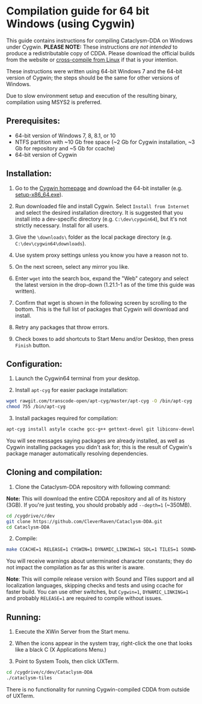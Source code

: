 # Compilation guide for 64 bit Windows (using Cygwin)

This guide contains instructions for compiling Cataclysm-DDA on Windows under Cygwin. **PLEASE NOTE:** These instructions *are not intended* to produce a redistributable copy of CDDA. Please download the official builds from the website or [cross-compile from Linux](https://github.com/CleverRaven/Cataclysm-DDA/blob/master/doc/COMPILING/COMPILING.md#cross-compile-to-windows-from-linux) if that is your intention.

These instructions were written using 64-bit Windows 7 and the 64-bit version of Cygwin; the steps should be the same for other versions of Windows.

Due to slow environment setup and execution of the resulting binary, compilation using MSYS2 is preferred.

## Prerequisites:

* 64-bit version of Windows 7, 8, 8.1, or 10
* NTFS partition with ~10 Gb free space (~2 Gb for Cygwin installation, ~3 Gb for repository and ~5 Gb for ccache)
* 64-bit version of Cygwin

## Installation:

1. Go to the [Cygwin homepage](https://cygwin.com/) and download the 64-bit installer (e.g. [setup-x86_64.exe](https://cygwin.com/setup-x86_64.exe)).

2. Run downloaded file and install Cygwin. Select `Install from Internet` and select the desired installation directory. It is suggested that you install into a dev-specific directory (e.g. `C:\dev\cygwin64`), but it's not strictly necessary. Install for all users.

3. Give the `\downloads\` folder as the local package directory (e.g. `C:\dev\cygwin64\downloads`).

4. Use system proxy settings unless you know you have a reason not to.

5. On the next screen, select any mirror you like.

6. Enter `wget` into the search box, expand the "Web" category and select the latest version in the drop-down (1.21.1-1 as of the time this guide was written).

7. Confirm that wget is shown in the following screen by scrolling to the bottom. This is the full list of packages that Cygwin will download and install.

8. Retry any packages that throw errors.

9. Check boxes to add shortcuts to Start Menu and/or Desktop, then press `Finish` button.

## Configuration:

1. Launch the Cygwin64 terminal from your desktop.

2. Install `apt-cyg` for easier package installation:

```bash
wget rawgit.com/transcode-open/apt-cyg/master/apt-cyg -O /bin/apt-cyg
chmod 755 /bin/apt-cyg
```

3. Install packages required for compilation:

```bash
apt-cyg install astyle ccache gcc-g++ gettext-devel git libiconv-devel libintl-devel libSDL2_image-devel libSDL2_mixer-devel libSDL2_ttf-devel make xinit
```

You will see messages saying packages are already installed, as well as Cygwin installing packages you didn't ask for; this is the result of Cygwin's package manager automatically resolving dependencies.

## Cloning and compilation:

1. Clone the Cataclysm-DDA repository with following command:

**Note:** This will download the entire CDDA repository and all of its history (3GB). If you're just testing, you should probably add `--depth=1` (~350MB).

```bash
cd /cygdrive/c/dev
git clone https://github.com/CleverRaven/Cataclysm-DDA.git
cd Cataclysm-DDA
```

2. Compile:

```bash
make CCACHE=1 RELEASE=1 CYGWIN=1 DYNAMIC_LINKING=1 SDL=1 TILES=1 SOUND=1 LOCALIZE=1 LANGUAGES=all LINTJSON=0 ASTYLE=0 BACKTRACE=0 RUNTESTS=0
```

You will receive warnings about unterminated character constants; they do not impact the compilation as far as this writer is aware.

**Note**: This will compile release version with Sound and Tiles support and all localization languages, skipping checks and tests and using ccache for faster build. You can use other switches, but `Cygwin=1`, `DYNAMIC_LINKING=1` and probably `RELEASE=1` are required to compile without issues.

## Running:

1. Execute the XWin Server from the Start menu.

2. When the icons appear in the system tray, right-click the one that looks like a black C (X Applications Menu.)

3. Point to System Tools, then click UXTerm.

```bash
cd /cygdrive/c/dev/Cataclysm-DDA
./cataclysm-tiles
```

There is no functionality for running Cygwin-compiled CDDA from outside of UXTerm.
